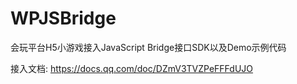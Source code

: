 # WPJSBridge

会玩平台H5小游戏接入JavaScript Bridge接口SDK以及Demo示例代码

接入文档: https://docs.qq.com/doc/DZmV3TVZPeFFFdUJO
